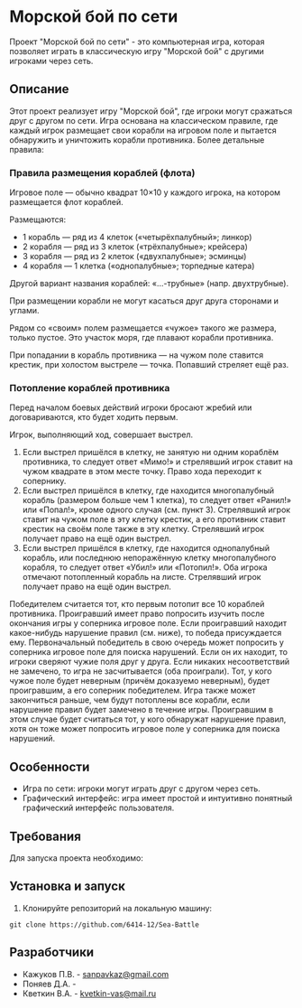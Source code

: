 # Морской бой по сети

Проект "Морской бой по сети" - это компьютерная игра, которая позволяет играть в классическую игру "Морской бой" с другими игроками через сеть.

## Описание

Этот проект реализует игру "Морской бой", где игроки могут сражаться друг с другом по сети. 
Игра основана на классическом правиле, где каждый игрок размещает свои корабли на игровом поле и пытается обнаружить и уничтожить корабли противника.
Более детальные правила:
### Правила размещения кораблей (флота)
Игровое поле — обычно квадрат 10×10 у каждого игрока, на котором размещается флот кораблей.

Размещаются:
* 1 корабль — ряд из 4 клеток («четырёхпалубный»; линкор)
* 2 корабля — ряд из 3 клеток («трёхпалубные»; крейсера)
* 3 корабля — ряд из 2 клеток («двухпалубные»; эсминцы)
* 4 корабля — 1 клетка («однопалубные»; торпедные катера)

Другой вариант названия кораблей: «…-трубные» (напр. двухтрубные).

При размещении корабли не могут касаться друг друга сторонами и углами.

Рядом со «своим» полем размещается «чужое» такого же размера, только пустое. Это участок моря, где плавают корабли противника.

При попадании в корабль противника — на чужом поле ставится крестик, при холостом выстреле — точка. Попавший стреляет ещё раз.

### Потопление кораблей противника
Перед началом боевых действий игроки бросают жребий или договариваются, кто будет ходить первым.

Игрок, выполняющий ход, совершает выстрел.

1. Если выстрел пришёлся в клетку, не занятую ни одним кораблём противника, то следует ответ «Мимо!» и стрелявший игрок ставит на чужом квадрате в этом месте точку. Право хода переходит к сопернику.
2. Если выстрел пришёлся в клетку, где находится многопалубный корабль (размером больше чем 1 клетка), то следует ответ «Ранил!» или «Попал!», кроме одного случая (см. пункт 3). Стрелявший игрок ставит на чужом поле в эту клетку крестик, а его противник ставит крестик на своём поле также в эту клетку. Стрелявший игрок получает право на ещё один выстрел.
3. Если выстрел пришёлся в клетку, где находится однопалубный корабль, или последнюю непоражённую клетку многопалубного корабля, то следует ответ «Убил!» или «Потопил!». Оба игрока отмечают потопленный корабль на листе. Стрелявший игрок получает право на ещё один выстрел.

Победителем считается тот, кто первым потопит все 10 кораблей противника. Проигравший имеет право попросить изучить после окончания игры у соперника игровое поле. Если проигравший находит какое-нибудь нарушение правил (см. ниже), то победа присуждается ему. Первоначальный победитель в свою очередь может попросить у соперника игровое поле для поиска нарушений. Если он их находит, то игроки сверяют чужие поля друг у друга. Если никаких несоответствий не замечено, то игра не засчитывается (оба проиграли). Тот, у кого чужое поле будет неверным (причём доказуемо неверным), будет проигравшим, а его соперник победителем. Игра также может закончиться раньше, чем будут потоплены все корабли, если нарушение правил будет замечено в течение игры. Проигравшим в этом случае будет считаться тот, у кого обнаружат нарушение правил, хотя он тоже может попросить игровое поле у соперника для поиска нарушений.

## Особенности

- Игра по сети: игроки могут играть друг с другом через сеть.
- Графический интерфейс: игра имеет простой и интуитивно понятный графический интерфейс пользователя.

## Требования

Для запуска проекта необходимо:

## Установка и запуск

1. Клонируйте репозиторий на локальную машину:

```
git clone https://github.com/6414-12/Sea-Battle
```

## Разработчики

- Кажуков П.В. - sanpavkaz@gmail.com
- Поняев Д.А. - 
- Кветкин В.А. - kvetkin-vas@mail.ru